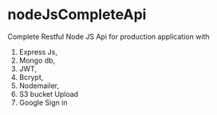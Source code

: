 # nodeJsCompleteApi
Complete Restful Node JS Api for production application with 
1. Express Js, 
2. Mongo db,
3. JWT,
4. Bcrypt,
5. Nodemailer,
6. S3 bucket Upload
7. Google Sign in
